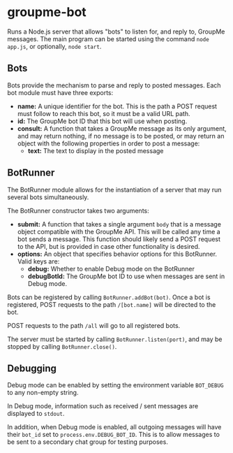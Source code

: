 # groupme-bot
Runs a Node.js server that allows "bots" to listen for, and reply to, GroupMe messages. The main program can be started using the command `node app.js`, or optionally, `node start`.

## Bots
Bots provide the mechanism to parse and reply to posted messages. Each bot module must have three exports:

  * **name:** A unique identifier for the bot. This is the path a POST request must follow to reach this bot, so it must be a valid URL path.
  * **id:** The GroupMe bot ID that this bot will use when posting.
  * **consult:** A function that takes a GroupMe message as its only argument, and may return nothing, if no message is to be posted, or may return an object with the following properties in order to post a message:
    * **text:** The text to display in the posted message

## BotRunner
The BotRunner module allows for the instantiation of a server that may run several bots simultaneously.

The BotRunner constructor takes two arguments:
  * **submit:** A function that takes a single argument `body` that is a message object compatible with the GroupMe API. This will be called any time a bot sends a message. This function should likely send a POST request to the API, but is provided in case other functionality is desired.
  * **options:** An object that specifies behavior options for this BotRunner. Valid keys are:
    * **debug:** Whether to enable Debug mode on the BotRunner
    * **debugBotId:** The GroupMe bot ID to use when messages are sent in Debug mode.

Bots can be registered by calling `BotRunner.addBot(bot)`. Once a bot is registered, POST requests to the path `/[bot.name]` will be directed to the bot.

POST requests to the path `/all` will go to all registered bots.

The server must be started by calling `BotRunner.listen(port)`, and may be stopped by calling `BotRunner.close()`.

## Debugging
Debug mode can be enabled by setting the environment variable `BOT_DEBUG` to any non-empty string.

In Debug mode, information such as received / sent messages are displayed to `stdout`.

In addition, when Debug mode is enabled, all outgoing messages will have their `bot_id` set to `process.env.DEBUG_BOT_ID`. This is to allow messages to be sent to a secondary chat group for testing purposes.